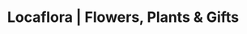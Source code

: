 ---
title: "Locaflora | Flowers, Plants & Gifts"
url: /gettysburg/locaflora-flowers-plants-und-gifts/
shop: Blumen
---